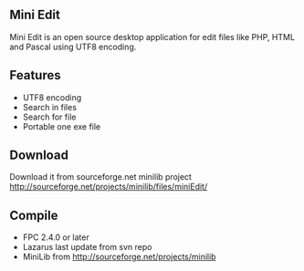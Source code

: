 ## Mini Edit 

Mini Edit is an open source desktop application for edit files like PHP, HTML and Pascal using UTF8 encoding.

## Features

* UTF8 encoding
* Search in files
* Search for file
* Portable one exe file

## Download 
Download it from sourceforge.net minilib project
http://sourceforge.net/projects/minilib/files/miniEdit/

## Compile 

 - FPC 2.4.0 or later
 - Lazarus last update from svn repo
 - MiniLib from http://sourceforge.net/projects/minilib
